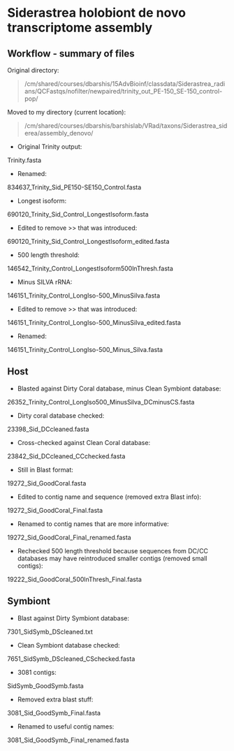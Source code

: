 # Siderastrea holobiont de novo transcriptome assembly
## Workflow - summary of files

Original directory:
> /cm/shared/courses/dbarshis/15AdvBioinf/classdata/Siderastrea_radians/QCFastqs/nofilter/newpaired/trinity_out_PE-150_SE-150_control-pop/

Moved to my directory (current location):
> /cm/shared/courses/dbarshis/barshislab/VRad/taxons/Siderastrea_siderea/assembly_denovo/


- Original Trinity output:

Trinity.fasta

- Renamed:

834637_Trinity_Sid_PE150-SE150_Control.fasta

- Longest isoform:

690120_Trinity_Sid_Control_LongestIsoform.fasta

- Edited to remove >> that was introduced:

690120_Trinity_Sid_Control_LongestIsoform_edited.fasta

- 500 length threshold:

146542_Trinity_Control_LongestIsoform500lnThresh.fasta

- Minus SILVA rRNA:

146151_Trinity_Control_LongIso-500_MinusSilva.fasta

- Edited to remove >> that was introduced:

146151_Trinity_Control_LongIso-500_MinusSilva_edited.fasta

- Renamed:

146151_Trinity_Control_LongIso-500_Minus_Silva.fasta


## Host

- Blasted against Dirty Coral database, minus Clean Symbiont database:

26352_Trinity_Control_LongIso500_MinusSilva_DCminusCS.fasta

- Dirty coral database checked:

23398_Sid_DCcleaned.fasta 

- Cross-checked against Clean Coral database:

23842_Sid_DCcleaned_CCchecked.fasta

- Still in Blast format:

19272_Sid_GoodCoral.fasta

- Edited to contig name and sequence (removed extra Blast info):

19272_Sid_GoodCoral_Final.fasta

- Renamed to contig names that are more informative:

19272_Sid_GoodCoral_Final_renamed.fasta

- Rechecked 500 length threshold because sequences from DC/CC databases may have reintroduced smaller contigs (removed small contigs):

19222_Sid_GoodCoral_500lnThresh_Final.fasta



## Symbiont

- Blast against Dirty Symbiont database:

7301_SidSymb_DScleaned.txt

- Clean Symbiont database checked:

7651_SidSymb_DScleaned_CSchecked.fasta

- 3081 contigs:

SidSymb_GoodSymb.fasta

- Removed extra blast stuff:

3081_Sid_GoodSymb_Final.fasta

- Renamed to useful contig names:

3081_Sid_GoodSymb_Final_renamed.fasta
